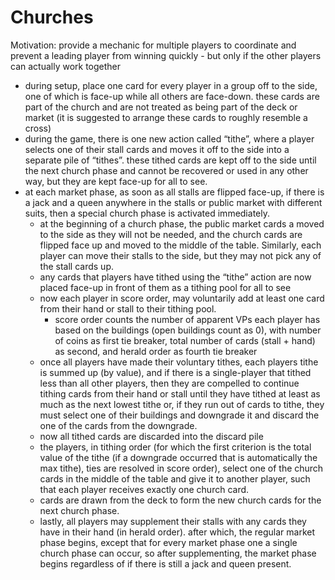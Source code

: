 # Churches

Motivation: provide a mechanic for multiple players to coordinate and prevent a leading player from winning quickly - but only if the other players can actually work together

- during setup, place one card for every player in a group off to the side, one of which is face-up while all others are face-down. these cards are part of the church and are not treated as being part of the deck or market (it is suggested to arrange these cards to roughly resemble a cross)
- during the game, there is one new action called “tithe”, where a player selects one of their stall cards and moves it off to the side into a separate pile of “tithes”. these tithed cards are kept off to the side until the next church phase and cannot be recovered or used in any other way, but they are kept face-up for all to see.
- at each market phase, as soon as all stalls are flipped face-up, if there is a jack and a queen anywhere in the stalls or public market with different suits, then a special church phase is activated immediately.
    - at the beginning of a church phase, the public market cards a moved to the side as they will not be needed, and the church cards are flipped face up and moved to the middle of the table. Similarly, each player can move their stalls to the side, but they may not pick any of the stall cards up.
    - any cards that players have tithed using the “tithe” action are now placed face-up in front of them as a tithing pool for all to see
    - now each player in score order, may voluntarily add at least one card from their hand or stall to their tithing pool.
        - score order counts the number of apparent VPs each player has based on the buildings (open buildings count as 0), with number of coins as first tie breaker, total number of cards (stall + hand) as second, and herald order as fourth tie breaker
    - once all players have made their voluntary tithes, each players tithe is summed up (by value), and if there is a single-player that tithed less than all other players, then they are compelled to continue tithing cards from their hand or stall until they have tithed at least as much as the next lowest tithe or, if they run out of cards to tithe, they must select one of their buildings and downgrade it and discard the one of the cards from the downgrade.
    - now all tithed cards are discarded into the discard pile
    - the players, in tithing order (for which the first criterion is the total value of the tithe (if a downgrade occurred that is automatically the max tithe), ties are resolved in score order), select one of the church cards in the middle of the table and give it to another player, such that each player receives exactly one church card.
    - cards are drawn from the deck to form the new church cards for the next church phase.
    - lastly, all players may supplement their stalls with any cards they have in their hand (in herald order). after which, the regular market phase begins, except that for every market phase one a single church phase can occur, so after supplementing, the market phase begins regardless of if there is still a jack and queen present.